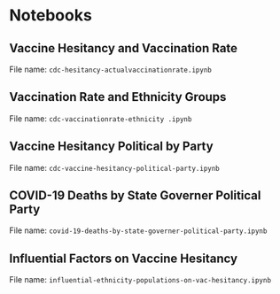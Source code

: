 # Notebooks

## Vaccine Hesitancy and Vaccination Rate
File name: `cdc-hesitancy-actualvaccinationrate.ipynb`

## Vaccination Rate and Ethnicity Groups
File name: `cdc-vaccinationrate-ethnicity .ipynb`

## Vaccine Hesitancy Political by Party
File name: `cdc-vaccine-hesitancy-political-party.ipynb`

## COVID-19 Deaths by State Governer Political Party
File name: `covid-19-deaths-by-state-governer-political-party.ipynb`

## Influential Factors on Vaccine Hesitancy
File name: `influential-ethnicity-populations-on-vac-hesitancy.ipynb`

